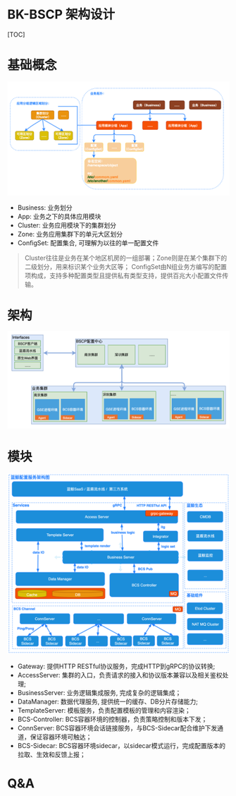 BK-BSCP 架构设计
==========================

[TOC]

# 基础概念

![avatar](./img/objects.png)

* Business: 业务划分
* App: 业务之下的具体应用模块
* Cluster: 业务应用模块下的集群划分
* Zone: 业务应用集群下的单元大区划分
* ConfigSet: 配置集合, 可理解为以往的单一配置文件

> Cluster往往是业务在某个地区机房的一组部署；Zone则是在某个集群下的二级划分，用来标识某个业务大区等；
> ConfigSet由N组业务方编写的配置项构成，支持多种配置类型且提供私有类型支持，提供百兆大小配置文件传输。

# 架构

![avatar](./img/overview.png)

# 模块

![avatar](./img/arch.png)

* Gateway: 提供HTTP RESTful协议服务，完成HTTP到gRPC的协议转换;
* AccessServer: 集群的入口，负责请求的接入和协议版本兼容以及相关鉴权处理;
* BusinessServer: 业务逻辑集成服务, 完成复杂的逻辑集成；
* DataManager: 数据代理服务, 提供统一的缓存、DB分片存储能力;
* TemplateServer: 模板服务，负责配置模板的管理和内容渲染；
* BCS-Controller: BCS容器环境的控制器，负责策略控制和版本下发；
* ConnServer: BCS容器环境会话链接服务，与BCS-Sidecar配合维护下发通道，保证容器环境可触达；
* BCS-Sidecar: BCS容器环境sidecar，以sidecar模式运行，完成配置版本的拉取、生效和反馈上报；

# Q&A
